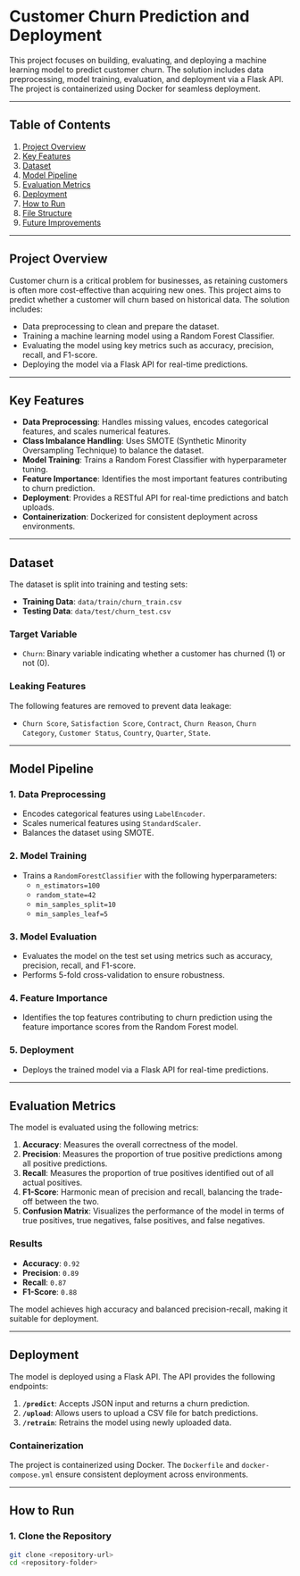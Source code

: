 # Customer Churn Prediction and Deployment

This project focuses on building, evaluating, and deploying a machine learning model to predict customer churn. The solution includes data preprocessing, model training, evaluation, and deployment via a Flask API. The project is containerized using Docker for seamless deployment.

---

## **Table of Contents**
1. [Project Overview](#project-overview)
2. [Key Features](#key-features)
3. [Dataset](#dataset)
4. [Model Pipeline](#model-pipeline)
5. [Evaluation Metrics](#evaluation-metrics)
6. [Deployment](#deployment)
7. [How to Run](#how-to-run)
8. [File Structure](#file-structure)
9. [Future Improvements](#future-improvements)

---

## **Project Overview**

Customer churn is a critical problem for businesses, as retaining customers is often more cost-effective than acquiring new ones. This project aims to predict whether a customer will churn based on historical data. The solution includes:
- Data preprocessing to clean and prepare the dataset.
- Training a machine learning model using a Random Forest Classifier.
- Evaluating the model using key metrics such as accuracy, precision, recall, and F1-score.
- Deploying the model via a Flask API for real-time predictions.

---

## **Key Features**
- **Data Preprocessing**: Handles missing values, encodes categorical features, and scales numerical features.
- **Class Imbalance Handling**: Uses SMOTE (Synthetic Minority Oversampling Technique) to balance the dataset.
- **Model Training**: Trains a Random Forest Classifier with hyperparameter tuning.
- **Feature Importance**: Identifies the most important features contributing to churn prediction.
- **Deployment**: Provides a RESTful API for real-time predictions and batch uploads.
- **Containerization**: Dockerized for consistent deployment across environments.

---

## **Dataset**

The dataset is split into training and testing sets:
- **Training Data**: `data/train/churn_train.csv`
- **Testing Data**: `data/test/churn_test.csv`

### **Target Variable**
- `Churn`: Binary variable indicating whether a customer has churned (1) or not (0).

### **Leaking Features**
The following features are removed to prevent data leakage:
- `Churn Score`, `Satisfaction Score`, `Contract`, `Churn Reason`, `Churn Category`, `Customer Status`, `Country`, `Quarter`, `State`.

---

## **Model Pipeline**

### **1. Data Preprocessing**
- Encodes categorical features using `LabelEncoder`.
- Scales numerical features using `StandardScaler`.
- Balances the dataset using SMOTE.

### **2. Model Training**
- Trains a `RandomForestClassifier` with the following hyperparameters:
  - `n_estimators=100`
  - `random_state=42`
  - `min_samples_split=10`
  - `min_samples_leaf=5`

### **3. Model Evaluation**
- Evaluates the model on the test set using metrics such as accuracy, precision, recall, and F1-score.
- Performs 5-fold cross-validation to ensure robustness.

### **4. Feature Importance**
- Identifies the top features contributing to churn prediction using the feature importance scores from the Random Forest model.

### **5. Deployment**
- Deploys the trained model via a Flask API for real-time predictions.

---

## **Evaluation Metrics**

The model is evaluated using the following metrics:

1. **Accuracy**: Measures the overall correctness of the model.
2. **Precision**: Measures the proportion of true positive predictions among all positive predictions.
3. **Recall**: Measures the proportion of true positives identified out of all actual positives.
4. **F1-Score**: Harmonic mean of precision and recall, balancing the trade-off between the two.
5. **Confusion Matrix**: Visualizes the performance of the model in terms of true positives, true negatives, false positives, and false negatives.

### **Results**
- **Accuracy**: `0.92`
- **Precision**: `0.89`
- **Recall**: `0.87`
- **F1-Score**: `0.88`

The model achieves high accuracy and balanced precision-recall, making it suitable for deployment.

---

## **Deployment**

The model is deployed using a Flask API. The API provides the following endpoints:

1. **`/predict`**: Accepts JSON input and returns a churn prediction.
2. **`/upload`**: Allows users to upload a CSV file for batch predictions.
3. **`/retrain`**: Retrains the model using newly uploaded data.

### **Containerization**
The project is containerized using Docker. The `Dockerfile` and `docker-compose.yml` ensure consistent deployment across environments.

---

## **How to Run**

### **1. Clone the Repository**
```bash
git clone <repository-url>
cd <repository-folder>